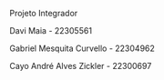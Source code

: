 Projeto Integrador

Davi Maia - 22305561


Gabriel Mesquita Curvello - 22304962


Cayo André Alves Zickler - 22300697
